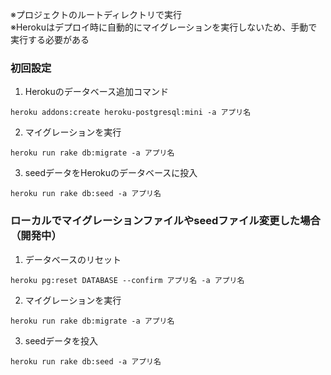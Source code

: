 ※プロジェクトのルートディレクトリで実行<br>
※Herokuはデプロイ時に自動的にマイグレーションを実行しないため、手動で実行する必要がある

### 初回設定
1. Herokuのデータベース追加コマンド
```
heroku addons:create heroku-postgresql:mini -a アプリ名
```
2. マイグレーションを実行
```
heroku run rake db:migrate -a アプリ名
```
3. seedデータをHerokuのデータベースに投入
```
heroku run rake db:seed -a アプリ名
```

### ローカルでマイグレーションファイルやseedファイル変更した場合（開発中）
1. データベースのリセット
```
heroku pg:reset DATABASE --confirm アプリ名 -a アプリ名
```
2. マイグレーションを実行
```
heroku run rake db:migrate -a アプリ名
```
3. seedデータを投入
```
heroku run rake db:seed -a アプリ名
```
